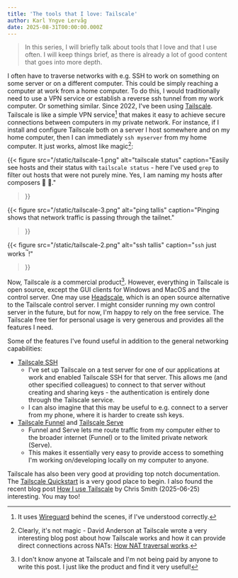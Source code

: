 ```yaml
---
title: 'The tools that I love: Tailscale'
author: Karl Yngve Lervåg
date: 2025-08-31T00:00:00.000Z
---
```

> In this series, I will briefly talk about tools that I love and that I use often.
> I will keep things brief, as there is already a lot of good content that goes into more depth.

I often have to traverse networks with e.g. SSH to work on something on some server or on a different computer.
This could be simply reaching a computer at work from a home computer.
To do this, I would traditionally need to use a VPN service or establish a reverse ssh tunnel from my work computer.
Or something similar.
Since 2022, I've been using [Tailscale](https://tailscale.com/).
Tailscale is like a simple VPN service[^1] that makes it easy to achieve secure connections between computers in my private network.
For instance, if I install and configure Tailscale both on a server I host somewhere and on my home computer, then I can immediately `ssh myserver` from my home computer.
It just works, almost like magic[^2]:

{{< figure
  src="/static/tailscale-1.png"
  alt="tailscale status"
  caption="Easily see hosts and their status with `tailscale status` - here I've used `grep` to filter out hosts that were not purely mine. Yes, I am naming my hosts after composers 🎼 🎵."
>}}

{{< figure
  src="/static/tailscale-3.png"
  alt="ping tallis"
  caption="Pinging shows that network traffic is passing through the tailnet."
>}}

{{< figure
  src="/static/tailscale-2.png"
  alt="ssh tallis"
  caption="`ssh` just works<sup>™️</sup>!"
>}}

Now, Tailscale _is_ a commercial product[^3].
However, everything in Tailscale is open source, except the GUI clients for Windows and MacOS and the control server.
One may use [Headscale](https://github.com/juanfont/headscale), which is an open source alternative to the Tailscale control server.
I might consider running my own control server in the future, but for now, I'm happy to rely on the free service.
The Tailscale free tier for personal usage is very generous and provides all the features I need.

Some of the features I've found useful in addition to the general networking capabilities:

- [Tailscale SSH](https://tailscale.com/kb/1193/tailscale-ssh)
  - I've set up Tailscale on a test server for one of our applications at work and enabled Tailscale SSH for that server.
    This allows me (and other specified colleagues) to connect to that server without creating and sharing keys - the authentication is entirely done through the Tailscale service.
  - I can also imagine that this may be useful to e.g. connect to a server from my phone, where it is harder to create ssh keys.
- [Tailscale Funnel](https://tailscale.com/kb/1223/funnel) and [Tailscale Serve](https://tailscale.com/kb/1312/serve)
  - Funnel and Serve lets me route traffic from my computer either to the broader internet (Funnel) or to the limited private network (Serve).
  - This makes it essentially very easy to provide access to something I'm working on/developing locally on my computer to anyone.

Tailscale has also been very good at providing top notch documentation.
The [Tailscale Quickstart](https://tailscale.com/kb/1017/install) is a very good place to begin.
I also found the recent blog post [How I use Tailscale](https://chameth.com/how-i-use-tailscale/) by Chris Smith (2025-06-25) interesting.
You may too!

[^1]: It uses [Wireguard](https://www.wireguard.com/quickstart/) behind the scenes, if I've understood correctly.

[^2]: Clearly, it's not magic - David Anderson at Tailscale wrote a very interesting blog post about how Tailscale works and how it can provide direct connections across NATs: [How NAT traversal works](https://tailscale.com/blog/how-nat-traversal-works/).

[^3]:
    I don't know anyone at Tailscale and I'm not being paid by anyone to write this post.
    I just like the product and find it very useful!

